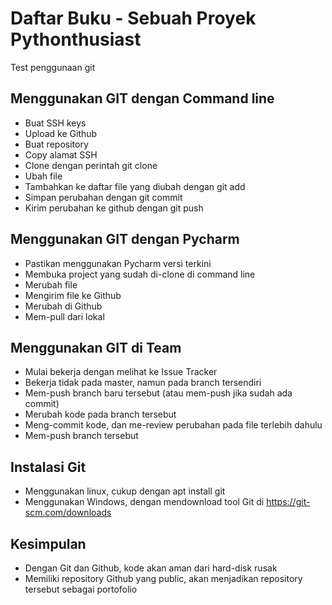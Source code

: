 # Daftar Buku  - Sebuah Proyek Pythonthusiast
Test penggunaan git

## Menggunakan GIT dengan Command line
- Buat SSH keys
- Upload ke Github
- Buat repository
- Copy alamat SSH
- Clone dengan perintah git clone <alamat ssh>
- Ubah file
- Tambahkan ke daftar file yang diubah dengan git add
- Simpan perubahan dengan git commit
- Kirim perubahan ke github dengan git push

## Menggunakan GIT dengan Pycharm
- Pastikan menggunakan Pycharm versi terkini
- Membuka project yang sudah di-clone di command line
- Merubah file
- Mengirim file ke Github
- Merubah di Github
- Mem-pull dari lokal

## Menggunakan GIT di Team
- Mulai bekerja dengan melihat ke Issue Tracker
- Bekerja tidak pada master, namun pada branch tersendiri
- Mem-push branch baru tersebut (atau mem-push jika sudah ada commit)
- Merubah kode pada branch tersebut
- Meng-commit kode, dan me-review perubahan pada file terlebih dahulu
- Mem-push branch tersebut

## Instalasi Git
- Menggunakan linux, cukup dengan apt install git
- Menggunakan Windows, dengan mendownload tool Git di https://git-scm.com/downloads

## Kesimpulan
- Dengan Git dan Github, kode akan aman dari hard-disk rusak
- Memiliki repository Github yang public, akan menjadikan repository tersebut sebagai portofolio
